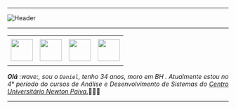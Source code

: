 <!--- Olá, esse é meu readme, fique à vontade para utilizá-lo como quiser! --> 

-----

<div>
<img align="center" alt="Header" src=""/>
</div>

-----

<div align="center">
<table>
<tr>
 <td align="center" colspan="11"></td>
</tr> 
<tr>
<td><a href="https://github.com/DanielCardosoR" target="_blank"><img src="https://github.com/joaopauloaramuni/joaopauloaramuni/blob/main/img/github5.png?raw=true" width="50px" height="50px"/></a>
</td>

<td><a href="cardosodaniel20@gmail.com" target="_blank"><img src="https://github.com/joaopauloaramuni/joaopauloaramuni/blob/main/img/gmail3.png?raw=true" width="50px" height="50px"/></a>
</td>
<td><a href="https://wa.me/5531994727750" target="_blank"><img src="https://github.com/joaopauloaramuni/joaopauloaramuni/blob/main/img/wpp2.png?raw=true" width="50px" height="50px"/></a>
</td>

<td><a href="https://www.linkedin.com/in/daniel-cardoso-rodrigues/" target="_blank"><img src="https://github.com/joaopauloaramuni/joaopauloaramuni/blob/main/img/linkedin2.png?raw=true" width="50px" height="50px"/></a>
</td>






</tr>
<tr>
 <td align="center" colspan="11"></td>
</tr> 
</table>

</div>
<div align="justify">
<i><b>Olá</b> :wave:, sou o <code>Daniel</code>, tenho 34 anos, moro em BH . 
  Atualmente  estou no 4° período do cursos de Análise e Desenvolvimento de Sistemas do <a href="https://newtonpaiva.br/" target="_blank">Centro Universitário Newton Paiva.</a></i>👨🏻‍💻<br/> 
</div>

-----

